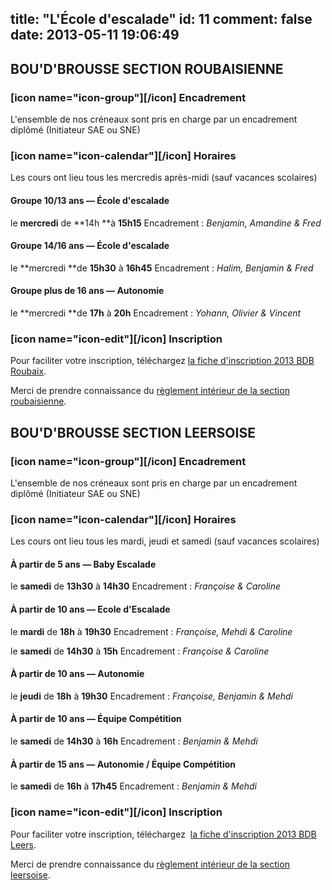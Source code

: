 title: "L'École d'escalade"
id: 11
comment: false
date: 2013-05-11 19:06:49
---

## BOU'D'BROUSSE SECTION ROUBAISIENNE

### [icon name="icon-group"][/icon] Encadrement

L'ensemble de nos créneaux sont pris en charge par un encadrement diplômé (Initiateur SAE ou SNE)

### [icon name="icon-calendar"][/icon] Horaires

Les cours ont lieu tous les mercredis après-midi (sauf vacances scolaires)

#### Groupe 10/13 ans — École d'escalade

le **mercredi** de **14h **à **15h15**
Encadrement : _Benjamin, Amandine &amp; Fred_

#### Groupe 14/16 ans — École d'escalade

le **mercredi **de **15h30** à **16h45**
Encadrement : _Halim, Benjamin &amp; Fred_

#### Groupe plus de 16 ans — Autonomie

le **mercredi **de **17h** à **20h**
Encadrement : _Yohann, Olivier &amp; Vincent_

<div class="alert-info">

### [icon name="icon-edit"][/icon] Inscription

Pour faciliter votre inscription, téléchargez [la fiche d'inscription 2013 BDB Roubaix](http://boudbrousse.fr/wp-content/uploads/2012/09/Fiche-dinscription-BDB-2013-Rbx.pdf).

Merci de prendre connaissance du [règlement intérieur de la section roubaisienne](http://boudbrousse.fr/wp-content/uploads/2012/09/R%C3%A8glement-Int%C3%A9rieur-Roubaix-BDB-2013.pdf).

</div>

## BOU'D'BROUSSE SECTION LEERSOISE

### [icon name="icon-group"][/icon] Encadrement

L'ensemble de nos créneaux sont pris en charge par un encadrement diplômé (Initiateur SAE ou SNE)

### [icon name="icon-calendar"][/icon] Horaires

Les cours ont lieu tous les mardi, jeudi et samedi (sauf vacances scolaires)

#### À partir de 5 ans — Baby Escalade

le **samedi** de **13h30** à **14h30**
Encadrement : _Françoise &amp; Caroline_

#### À partir de 10 ans — Ecole d'Escalade

le **mardi** de **18h** à **19h30**
Encadrement : _Françoise, Mehdi &amp; Caroline_

le **samedi** de **14h30** à **15h**
Encadrement : _Françoise &amp; Caroline_

#### À partir de 10 ans — Autonomie

le **jeudi** de **18h** à **19h30**
Encadrement : _Françoise, Benjamin &amp; Mehdi_

#### À partir de 10 ans — Équipe Compétition

le **samedi** de **14h30** à **16h**
Encadrement : _Benjamin &amp; Mehdi_

#### À partir de 15 ans — Autonomie / Équipe Compétition

le **samedi** de **16h** à **17h45**
Encadrement : _Benjamin &amp; Mehdi_

<div class="alert-info">

### [icon name="icon-edit"][/icon] Inscription

Pour faciliter votre inscription, téléchargez  [la fiche d'inscription 2013 BDB Leers](http://boudbrousse.fr/wp-content/uploads/2012/09/Fiche-dinscription-BDB-2013-Leers.pdf).

Merci de prendre connaissance du [règlement intérieur de la section leersoise](http://boudbrousse.fr/wp-content/uploads/2012/09/R%C3%A8glement-Int%C3%A9rieur-Section-Leersoise-BDB-2013.pdf).

</div>